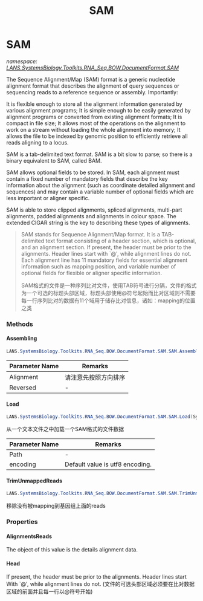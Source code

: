 ﻿---
title: SAM
---

# SAM
_namespace: [LANS.SystemsBiology.Toolkits.RNA_Seq.BOW.DocumentFormat.SAM](N-LANS.SystemsBiology.Toolkits.RNA_Seq.BOW.DocumentFormat.SAM.html)_

The Sequence Alignment/Map (SAM) format is a generic nucleotide alignment format that describes the alignment of query sequences or sequencing reads to a reference sequence or assembly. 
 Importantly:

 It is flexible enough to store all the alignment information generated by various alignment programs;
 It is simple enough to be easily generated by alignment programs or converted from existing alignment formats;
 It is compact in file size;
 It allows most of the operations on the alignment to work on a stream without loading the whole alignment into memory;
 It allows the file to be indexed by genomic position to efficiently retrieve all reads aligning to a locus.

 SAM is a tab-delimited text format. SAM is a bit slow to parse; so there is a binary equivalent to SAM, called BAM.

 SAM allows optional fields to be stored. In SAM, each alignment must contain a fixed number of mandatory fields that describe 
 the key information about the alignment (such as coordinate detailed alignment and sequences) and may contain a variable 
 number of optional fields which are less important or aligner specific.
 
 SAM is able to store clipped alignments, spliced alignments, multi-part alignments, padded alignments and alignments in colour space. 
 The extended CIGAR string is the key to describing these types of alignments.

> 
>  SAM stands for Sequence Alignment/Map format. It is a TAB-delimited text format consisting of a
>  header section, which is optional, and an alignment section. If present, the header must be prior to
>  the alignments. Header lines start with `@', while alignment lines do not. Each alignment line has 11
>  mandatory fields for essential alignment information such as mapping position, and variable number of 
>  optional fields for flexible or aligner specific information.
>  
>  SAM格式的文件是一种序列比对文件，使用TAB符号进行分隔，文件的格式为一个可选的标题头部区域，标题头部使用@符号起始而比对区域则不需要
>  每一行序列比对的数据有11个域用于储存比对信息，诸如：mapping的位置之类
>  


### Methods

#### Assembling
```csharp
LANS.SystemsBiology.Toolkits.RNA_Seq.BOW.DocumentFormat.SAM.SAM.Assembling(System.Collections.Generic.Dictionary{System.Int32,Microsoft.VisualBasic.List{LANS.SystemsBiology.Toolkits.RNA_Seq.BOW.DocumentFormat.SAM.DocumentElements.AlignmentReads}},System.Boolean)
```


|Parameter Name|Remarks|
|--------------|-------|
|Alignment|请注意先按照方向排序|
|Reversed|-|


#### Load
```csharp
LANS.SystemsBiology.Toolkits.RNA_Seq.BOW.DocumentFormat.SAM.SAM.Load(System.String,System.Text.Encoding)
```
从一个文本文件之中加载一个SAM格式的文件数据

|Parameter Name|Remarks|
|--------------|-------|
|Path|-|
|encoding|Default value is utf8 encoding.|


#### TrimUnmappedReads
```csharp
LANS.SystemsBiology.Toolkits.RNA_Seq.BOW.DocumentFormat.SAM.SAM.TrimUnmappedReads
```
移除没有被mapping到基因组上面的reads


### Properties

#### AlignmentsReads
The object of this value is the details alignment data.
#### Head
If present, the header must be prior to the alignments. Header lines start With `@', while alignment lines do not.
 (文件的可选头部区域必须要在比对数据区域的前面并且每一行以@符号开始)

